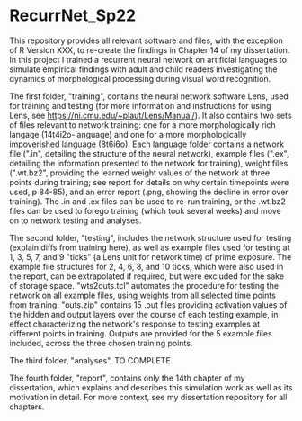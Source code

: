 # RecurrNet_Sp22

This repository provides all relevant software and files, with the exception of R Version XXX, to re-create the findings in Chapter 14 of my dissertation. In this project I trained a recurrent neural network on artificial languages to simulate empirical findings with adult and child readers investigating the dynamics of morphological processing during visual word recognition. 

The first folder, "training", contains the neural network software Lens, used for training and testing (for more information and instructions for using Lens, see https://ni.cmu.edu/~plaut/Lens/Manual/). It also contains two sets of files relevant to network training: one for a more morphologically rich langage (14t4i2o-language) and one for a more morphologically impoverished language (8t6i6o). Each language folder contains a network file (".in", detailing the structure of the neural network), example files (".ex", detailing the information presented to the network for training), weight files (".wt.bz2", providing the learned weight values of the network at three points during training; see report for details on why certain timepoints were used, p 84-85), and an error report (.png, showing the decline in error over training). The .in and .ex files can be used to re-run training, or the .wt.bz2 files can be used to forego training (which took several weeks) and move on to network testing and analyses. 

The second folder, "testing", includes the network structure used for testing (explain diffs from training here), as well as example files used for testing at 1, 3, 5, 7, and 9 "ticks" (a Lens unit for network time) of prime exposure. The example file structures for 2, 4, 6, 8, and 10 ticks, which were also used in the report, can be extrapolated if required, but were excluded for the sake of storage space. "wts2outs.tcl" automates the procedure for testing the network on all example files, using weights from all selected time points from training. "outs.zip" contains 15 .out files providing activation values of the hidden and output layers over the course of each testing example, in effect characterizing the network's response to testing examples at different points in training. Outputs are provided for the 5 example files included, across the three chosen training points. 

The third folder, "analyses", TO COMPLETE. 

The fourth folder, "report", contains only the 14th chapter of my dissertation, which explains and describes this simulation work as well as its motivation in detail. For more context, see my dissertation repository for all chapters. 
